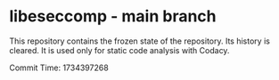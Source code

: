 # libeseccomp - main branch

This repository contains the frozen state of the repository.
Its history is cleared. It is used only for static code
analysis with Codacy.

Commit Time: 1734397268